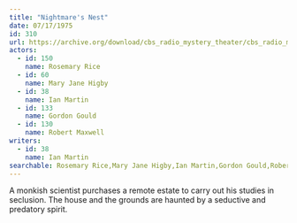 ```yaml
---
title: "Nightmare's Nest"
date: 07/17/1975
id: 310
url: https://archive.org/download/cbs_radio_mystery_theater/cbs_radio_mystery_theater-0301-0350.zip/cbs_radio_mystery_theater-0301-0350%2Fcbsrmt_0310_nightmares_nest.mp3
actors:  
  - id: 150
    name: Rosemary Rice  
  - id: 60
    name: Mary Jane Higby  
  - id: 38
    name: Ian Martin  
  - id: 133
    name: Gordon Gould  
  - id: 130
    name: Robert Maxwell
writers:  
  - id: 38
    name: Ian Martin
searchable: Rosemary Rice,Mary Jane Higby,Ian Martin,Gordon Gould,Robert Maxwell Ian Martin
---
```

A monkish scientist purchases a remote estate to carry out his studies in seclusion. The house and the grounds are haunted by a seductive and predatory spirit.